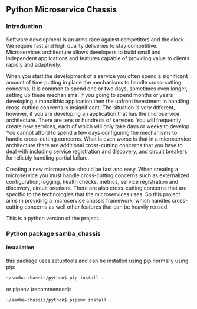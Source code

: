 ## Python Microservice Chassis

### Introduction
Software development is an arms race against 
competitors and the clock. We require fast and
high quality deliveries to stay competitive.
Microservices architecture allows developers 
to build small and independent applications and
features capable of providing value to clients
rapidly and adaptively.

When you start the development of a service 
you often spend a significant amount of time 
putting in place the mechanisms to handle 
cross-cutting concerns. It is common to spend 
one or two days, sometimes even longer, setting 
up these mechanisms. If you going to spend months 
or years developing a monolithic application 
then the upfront investment in handling cross-cutting 
concerns is insignificant. The situation is very 
different, however, if you are developing an 
application that has the microservice architecture. 
There are tens or hundreds of services. You will 
frequently create new services, each of which will 
only take days or weeks to develop. You cannot 
afford to spend a few days configuring the mechanisms 
to handle cross-cutting concerns. What is even worse 
is that in a microservice architecture there are 
additional cross-cutting concerns that you have to 
deal with including service registration and discovery, 
and circuit breakers for reliably handling partial 
failure. 

Creating a new microservice should be fast 
and easy. When creating a microservice you must 
handle cross-cutting concerns such as externalized 
configuration, logging, health checks, metrics, 
service registration and discovery, circuit breakers. 
There are also cross-cutting concerns that are 
specific to the technologies that the microservices 
uses. So this project aims in providing a 
microservice chassis framework, which handles 
cross-cutting concerns as well other features that
can be heavily reused.

This is a python version of the project.

### Python package samba_chassis
#### Installation
this package uses setuptools and can be installed
using pip normally using pip:
```bash
~/samba-chassis/python$ pip install .
```
or pipenv (recommended):
```bash
~/samba-chassis/python$ pipenv install .
```



  

